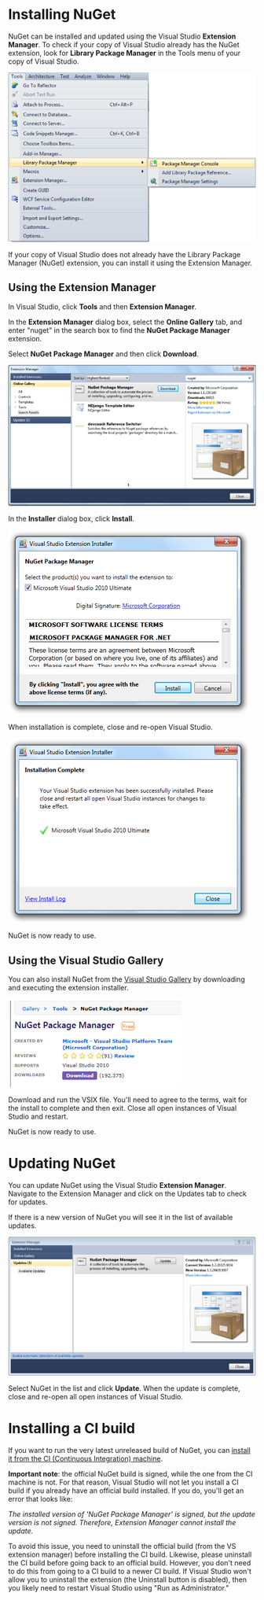 ﻿# Installing NuGet
NuGet can be installed and updated using the Visual Studio **Extension Manager**. To check if your copy 
of Visual Studio already has the NuGet extension, look for **Library Package Manager** in the Tools menu 
of your copy of Visual Studio.

![Menu](images/Menu.png)

If your copy of Visual Studio does not already have the Library Package Manager (NuGet) extension, you 
can install it using the Extension Manager.

## Using the Extension Manager

In Visual Studio, click **Tools** and then **Extension Manager**.

In the **Extension Manager** dialog box, select the **Online Gallery** tab, and enter "nuget" in the search box to find the **NuGet Package Manager** extension.

Select **NuGet Package Manager** and then click **Download**.

![Extension Manager showing NuGet](images/extension-manager-with-nuget.png)

In the **Installer** dialog box, click **Install**.

![Visual Studio Extension Installer](images/visual-studio-extension-installer.png)

When installation is complete, close and re-open Visual Studio.

![Visual Studio Extension Installer Complete](images/visual-studio-extension-installer-complete.png)

NuGet is now ready to use.

## Using the Visual Studio Gallery

[vsg]:http://visualstudiogallery.msdn.microsoft.com/27077b70-9dad-4c64-adcf-c7cf6bc9970c

You can also install NuGet from the [Visual Studio Gallery][vsg] by downloading and executing the extension installer.  

![Screen shot of NuGet on the Visual Studio Gallery on MSDN](images/Visual-Studio-Gallery-Download.PNG)

Download and run the VSIX file.  You'll need to agree to the terms, wait for the install to complete and then exit.  Close all open instances of Visual Studio and restart.

NuGet is now ready to use.

# Updating NuGet
You can update NuGet using the Visual Studio **Extension Manager**.  Navigate to the Extension Manager and click on the Updates tab to check for updates.

If there is a new version of NuGet you will see it in the list of available updates.

![Extension Manager showing a new version of NuGet available](images/visual-studio-extension-update-check.png)

Select NuGet in the list and click **Update**.  When the update is complete, close and re-open all open instances of Visual Studio.

# Installing a CI build

If you want to run the very latest unreleased build of NuGet, you can
[install it from the CI (Continuous Integration) machine](http://ci.nuget.org:8080/guestAuth/repository/download/bt4/.lastSuccessful/VisualStudioAddIn/NuGet.Tools.vsix).

**Important note**: the official NuGet build is signed, while the one from the CI machine is not. For that reason, Visual Studio will not let you
install a CI build if you already have an official build installed. If you do, you'll get an error that looks like:

*The installed version of 'NuGet Package Manager' is signed, but the update version is not signed. Therefore, Extension Manager cannot install the update.*

To avoid this issue, you need to uninstall the official build (from the VS extension manager) before installing the CI build. Likewise, please uninstall the CI build
before going back to an official build. However, you don't need to do this from going to a CI build to a newer CI build. If Visual Studio won't allow you to uninstall the extension (the Uninstall button is disabled), then you likely need to restart Visual Studio using "Run as Administrator."